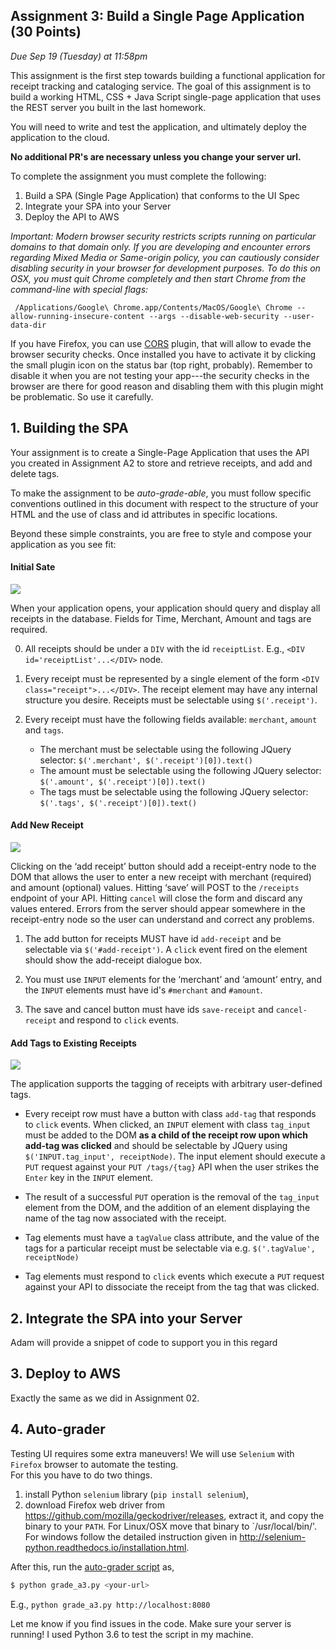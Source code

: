 Assignment 3: Build a Single Page Application (30 Points)
---
*Due Sep 19 (Tuesday) at 11:58pm*

This assignment is the first step towards building a functional application for receipt
tracking and cataloging service.  The goal of this assignment
is to build a working HTML, CSS + Java Script single-page application that uses the
REST server you built in the last homework.

You will need to write and test the application, and ultimately deploy the application
to the cloud.

**No additional PR's are necessary unless you change your server url.**

To complete the assignment you must complete the following:
1. Build a SPA (Single Page Application) that conforms to the UI Spec
2. Integrate your SPA into your Server
3. Deploy the API to AWS

*Important: Modern browser security restricts scripts running on particular
domains to that domain only.  If you are developing and encounter errors
regarding Mixed Media or Same-origin policy, you can cautiously consider
disabling security in your browser for development purposes.  To do this on OSX,
you must quit Chrome completely and then start Chrome from the command-line with special flags:*
```
 /Applications/Google\ Chrome.app/Contents/MacOS/Google\ Chrome --allow-running-insecure-content --args --disable-web-security --user-data-dir
```

If you have Firefox, you can use
[CORS](https://addons.mozilla.org/en-US/firefox/addon/cors-everywhere/) plugin,
that will allow to evade the browser security checks. Once installed you have to
activate it by clicking the small plugin icon on the status bar (top right,
probably). Remember to disable it when you are not testing your app---the
security checks in the browser are there for good reason and disabling them
with this plugin might be problematic. So use it carefully.



## 1. Building the SPA
Your assignment is to create a Single-Page Application that uses the API you
created in Assignment A2 to store and retrieve receipts, and add and delete tags.

To make the assignment to be *auto-grade-able*, you must follow specific conventions outlined
in this document with respect to the structure of your HTML and the use of class and id attributes
in specific locations.

Beyond these simple constraints, you are free to style and compose your application as you see fit:

#### Initial Sate
![](is.png)

When your application opens, your application should query and display all receipts in the database.
Fields for Time, Merchant, Amount and tags are required.

0. All receipts should be under a `DIV` with the id `receiptList`. E.g., `<DIV id='receiptList'...</DIV>` node. 
1. Every receipt must be represented by a single element of the form `<DIV
   class="receipt">...</DIV>`.  The receipt element may have any internal structure you desire.
   Receipts must be selectable using `$('.receipt')`.

2. Every receipt must have the following fields available: `merchant`, `amount` and `tags`.
   * The merchant must be selectable using the following JQuery selector: `$('.merchant', $('.receipt')[0]).text()`
   * The amount must be selectable using the following JQuery selector: `$('.amount', $('.receipt')[0]).text()`
   * The tags must be selectable using the following JQuery selector: `$('.tags', $('.receipt')[0]).text()`

#### Add New Receipt
![](ar.png)

Clicking on the ‘add receipt’ button should add a receipt-entry node to the DOM that allows the user to enter a new receipt with merchant (required) and amount (optional) values.  Hitting ‘save’ will POST to the `/receipts` endpoint of your API.  Hitting `cancel` will close the form and discard any values entered.  Errors from the server should appear somewhere in the receipt-entry node so the user can understand and correct any problems.

1. The add button for receipts MUST have id `add-receipt` and be selectable via `$('#add-receipt')`.  A `click` event
fired on the element should show the add-receipt dialogue box.

2. You must use `INPUT` elements for the ‘merchant’ and ‘amount’ entry, and the `INPUT` elements must have id's `#merchant` and `#amount`.

3. The save and cancel button must have ids `save-receipt` and `cancel-receipt` and respond to `click` events.


#### Add Tags to Existing Receipts
![](at.png)

The application supports the tagging of receipts with arbitrary user-defined tags.

* Every receipt row must have a button with class `add-tag` that responds to `click` events.  When clicked, an `INPUT` element with class `tag_input` must be added to the DOM **as a child of the receipt row upon which add-tag was clicked** and should be selectable by JQuery using `$('INPUT.tag_input', receiptNode)`.  The input element should execute a `PUT` request against your `PUT /tags/{tag}` API when the user strikes the `Enter` key in the `INPUT` element.

* The result of a successful `PUT` operation is the removal of the `tag_input` element from the DOM, and the addition of an element displaying the name of the tag now associated with the receipt.

* Tag elements must have a `tagValue` class attribute, and the value of the tags for a particular
  receipt must be selectable via e.g. `$('.tagValue', receiptNode)`

* Tag elements must respond to `click` events which execute a `PUT` request against your API to
  dissociate the receipt from the tag that was clicked.


## 2. Integrate the SPA into your Server
Adam will provide a snippet of code to support you in this regard

## 3. Deploy to AWS
Exactly the same as we did in Assignment 02.

## 4. Auto-grader
Testing UI requires some extra maneuvers! We will use `Selenium` with `Firefox` browser to automate the testing.  
For this you have to do two things.   
1. install Python `selenium` library (`pip install selenium`),
2. download Firefox web driver from https://github.com/mozilla/geckodriver/releases, extract it, and copy the binary to your `PATH`.
   For Linux/OSX move that binary to `/usr/local/bin/'. For windows follow the detailed instruction given in http://selenium-python.readthedocs.io/installation.html.  

After this, run the [auto-grader script](grade_a3.py) as, 
```bash 
$ python grade_a3.py <your-url> 
``` 

E.g., `python grade_a3.py http://localhost:8080`

Let me know if you find issues in the code. 
Make sure your server is running! I used Python 3.6 to test the script in my machine.


